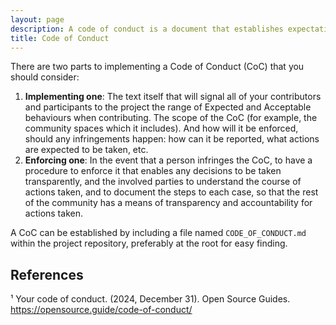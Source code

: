 ```yaml
---
layout: page
description: A code of conduct is a document that establishes expectations for behavior for your project’s participants. Adopting, and enforcing, a code of conduct can help create a positive social atmosphere for your community.¹
title: Code of Conduct
---
```


There are two parts to implementing a Code of Conduct (CoC) that you should consider:
1. **Implementing one**: The text itself that will signal all of your contributors and participants to the project the range of Expected and Acceptable behaviours when contributing. The scope of the CoC (for example, the community spaces which it includes). And how will it be enforced, should any infringements happen: how can it be reported, what actions are expected to be taken, etc.
2. **Enforcing one**: In the event that a person infringes the CoC, to have a procedure to enforce it that enables any decisions to be taken transparently, and the involved parties to understand the course of actions taken, and to document the steps to each case, so that the rest of the community has a means of transparency and accountability for actions taken. 

A CoC can be established by including a file named `CODE_OF_CONDUCT.md` within the project repository, preferably at the root for easy finding. 


## References

¹ Your code of conduct. (2024, December 31). Open Source Guides. https://opensource.guide/code-of-conduct/
